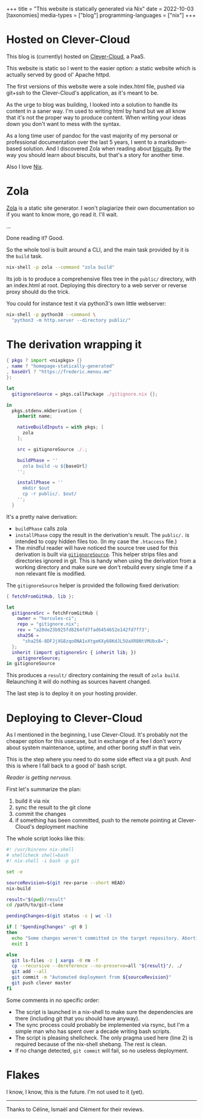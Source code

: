 +++
title = "This website is statically generated via Nix"
date = 2022-10-03
[taxonomies]
media-types = ["blog"]
programming-languages = ["nix"]
+++

# Hosted on Clever-Cloud

This blog is (currently) hosted on [Clever-Cloud](https://www.clever-cloud.com), a PaaS.

This website is static so I went to the easier option: a static website which is
actually served by good ol' Apache httpd.

The first versions of this website were a sole index.html file, pushed via git+ssh
to the Clever-Cloud's application, as it's meant to be.

As the urge to blog was building, I looked into a solution to handle its content
in a saner way. I'm used to writing html by hand but we all know that it's not
the proper way to produce content. When writing your ideas down you don't want
to mess with the syntax.

As a long time user of pandoc for the vast majority of my personal or
professional documentation over the last 5 years, I went to a markdown-based
solution. And I discovered Zola when reading about [biscuits](https://www.biscuitsec.org).
By the way you should learn about biscuits, but that's a story for another time.

Also I love [Nix](https://nixos.org/).

# Zola

[Zola](https://www.getzola.org) is a static site generator. I won't plagiarize
their own documentation so if you want to know more, go read it. I'll wait.

...

Done reading it? Good.

So the whole tool is built around a CLI, and the main task provided by it is the
`build` task.

```bash
nix-shell -p zola --command "zola build"
```

Its job is to produce a comprehensive files tree in the `public/` directory,
with an index.html at root. Deploying this directory to a web server or reverse
proxy should do the trick.

You could for instance test it via python3's own little webserver:

```bash
nix-shell -p python38 --command \
  "python3 -m http.server --directory public/"
```

# The derivation wrapping it

```nix
{ pkgs ? import <nixpkgs> {}
, name ? "homepage-statically-generated"
, baseUrl ? "https://frederic.menou.me"
}:

let
  gitignoreSource = pkgs.callPackage ./gitignore.nix {};

in
  pkgs.stdenv.mkDerivation {
    inherit name;

    nativeBuildInputs = with pkgs; [
      zola
    ];

    src = gitignoreSource ./.;

    buildPhase = ''
      zola build -u ${baseUrl}
    '';

    installPhase = ''
      mkdir $out
      cp -r public/. $out/
    '';
  }
```

It's a pretty naive derivation:
- `buildPhase` calls zola
- `installPhase` copy the result in the derivation's result. The `public/.` is intended to copy hidden files too. (In my case the `.htaccess` file.)
- The mindful reader will have noticed the source tree used for this derivation is
  built via [`gitignoreSource`](https://github.com/hercules-ci/gitignore.nix). This
  helper strips files and directories ignored in git. This is handy when using the
  derivation from a working directory and make sure we don't rebuild every single
  time if a non relevant file is modified.

The `gitignoreSource` helper is provided the following fixed derivation:

```nix
{ fetchFromGitHub, lib }:

let
  gitignoreSrc = fetchFromGitHub {
    owner = "hercules-ci";
    repo = "gitignore.nix";
    rev = "a20de23b925fd8264fd7fad6454652e142fd7f73";
    sha256 =
      "sha256-8DFJjXG8zqoONA1vXtgeKXy68KdJL5UaXR8NtVMUbx8=";
  };
  inherit (import gitignoreSrc { inherit lib; })
    gitignoreSource;
in gitignoreSource
```

This produces a `result/` directory containing the result of `zola build`. Relaunching it will do nothing as sources havent changed.

The last step is to deploy it on your hosting provider.

# Deploying to Clever-Cloud

As I mentioned in the beginning, I use Clever-Cloud. It's probably not the cheaper option for this usecase, but in exchange of a fee I don't worry about system maintenance, uptime, and other boring stuff in that vein.

This is the step where you need to do some side effect via a git push. And this is where I fall back to a good ol' bash script.

_Reader is getting nervous._

First let's summarize the plan:

1. build it via nix
2. sync the result to the git clone
3. commit the changes
4. if something has been committed, push to the remote pointing at Clever-Cloud's deployment machine

The whole script looks like this:

```bash
#! /usr/bin/env nix-shell
# shellcheck shell=bash
#! nix-shell -i bash -p git

set -e

sourceRevision=$(git rev-parse --short HEAD)
nix-build

result="$(pwd)/result"
cd /path/to/git-clone

pendingChanges=$(git status -s | wc -l)

if [ "$pendingChanges" -gt 0 ]
then
  echo "Some changes weren't committed in the target repository. Aborting"
  exit 1

else
  git ls-files -z | xargs -0 rm -f
  cp --recursive --dereference --no-preserve=all "${result}"/. ./
  git add --all
  git commit -m "Automated deployment from ${sourceRevision}"
  git push clever master
fi
```

Some comments in no specific order:

- The script is launched in a nix-shell to make sure the dependencies are there (including git that you should have anyway).
- The sync process could probably be implemented via rsync, but I'm a simple man who has spent over a decade writing bash scripts.
- The script is pleasing shellcheck. The only pragma used here (line 2) is required because of the nix-shell shebang. The rest is clean.
- If no change detected, `git commit` will fail, so no useless deployment.

# Flakes

I know, I know, this is the future. I'm not used to it (yet).

* * *

Thanks to Céline, Ismaël and Clément for their reviews.
